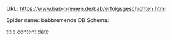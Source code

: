 URL: https://www.bab-bremen.de/bab/erfolgsgeschichten.html

Spider name: babbremende
DB Schema:

title
content
date